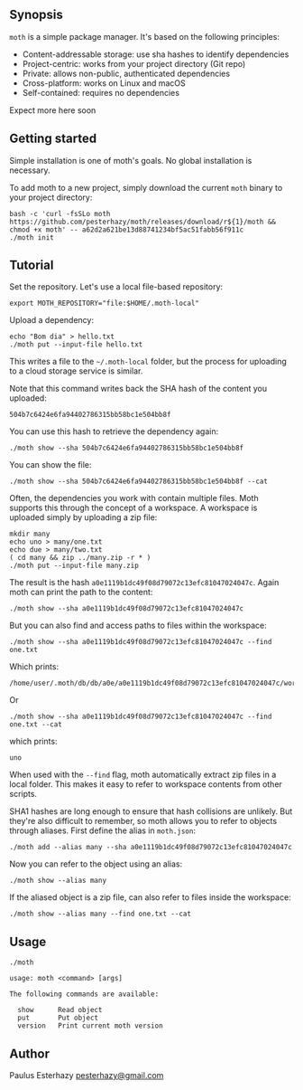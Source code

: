 ## Synopsis

`moth` is a simple package manager. It's based on the following principles:

- Content-addressable storage: use sha hashes to identify dependencies
- Project-centric: works from your project directory (Git repo)
- Private: allows non-public, authenticated dependencies
- Cross-platform: works on Linux and macOS
- Self-contained: requires no dependencies

Expect more here soon

## Getting started

Simple installation is one of moth's goals. No global installation is necessary.

To add moth to a new project, simply download the current `moth` binary to your project directory:

```shell
bash -c 'curl -fsSLo moth https://github.com/pesterhazy/moth/releases/download/r${1}/moth && chmod +x moth' -- a62d2a621be13d88741234bf5ac51fabb56f911c
./moth init
```

## Tutorial

Set the repository. Let's use a local file-based repository:

```shell
export MOTH_REPOSITORY="file:$HOME/.moth-local"
```

Upload a dependency:

```shell
echo "Bom dia" > hello.txt
./moth put --input-file hello.txt
```



This writes a file to the `~/.moth-local` folder, but the process for uploading to a cloud storage service is similar.

Note that this command writes back the SHA hash of the content you uploaded:

```
504b7c6424e6fa94402786315bb58bc1e504bb8f
```

You can use this hash to retrieve the dependency again:

```shell
./moth show --sha 504b7c6424e6fa94402786315bb58bc1e504bb8f
```

You can show the file:

```shell
./moth show --sha 504b7c6424e6fa94402786315bb58bc1e504bb8f --cat
```

Often, the dependencies you work with contain multiple files. Moth supports this through the concept of a workspace. A workspace is uploaded simply by uploading a zip file:

```shell
mkdir many
echo uno > many/one.txt
echo due > many/two.txt
( cd many && zip ../many.zip -r * )
./moth put --input-file many.zip
```

The result is the hash `a0e1119b1dc49f08d79072c13efc81047024047c`. Again moth can print the path to the content:

```shell
./moth show --sha a0e1119b1dc49f08d79072c13efc81047024047c
```

But you can also find and access paths to files within the workspace:

```shell
./moth show --sha a0e1119b1dc49f08d79072c13efc81047024047c --find one.txt
```

Which prints:

```
/home/user/.moth/db/db/a0e/a0e1119b1dc49f08d79072c13efc81047024047c/workspace/one.txt
```

Or

```shell
./moth show --sha a0e1119b1dc49f08d79072c13efc81047024047c --find one.txt --cat
```

which prints:

```
uno
```

When used with the `--find` flag, moth automatically extract zip files in a local folder. This makes it easy to refer to workspace contents from other scripts.

SHA1 hashes are long enough to ensure that hash collisions are unlikely. But they're also difficult to remember, so moth allows you to refer to objects through aliases. First define the alias in `moth.json`:

```shell
./moth add --alias many --sha a0e1119b1dc49f08d79072c13efc81047024047c
```

Now you can refer to the object using an alias:

```shell
./moth show --alias many
```

If the aliased object is a zip file, can also refer to files inside the workspace:

```shell
./moth show --alias many --find one.txt --cat
```

## Usage

```
./moth
```

```
usage: moth <command> [args]

The following commands are available:

  show      Read object
  put       Put object
  version   Print current moth version
```

## Author

Paulus Esterhazy <pesterhazy@gmail.com>
